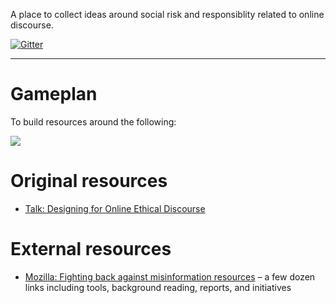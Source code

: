 A place to collect ideas around social risk and responsiblity related to online discourse.

[![Gitter](https://badges.gitter.im/Aupajo/social-risk-and-responsibility.svg)](https://gitter.im/Aupajo/social-risk-and-responsibility)

---

# Gameplan

To build resources around the following:

![](https://i.imgur.com/z9La0ii.png)

# Original resources

* [Talk: Designing for Online Ethical Discourse](https://github.com/Aupajo/social-risk-and-responsibility/tree/master/talks/designing-for-ethical-online-discourse)

# External resources

* [Mozilla: Fighting back against misinformation resources](https://foundation.mozilla.org/en/campaigns/eu-misinformation/resources/) – a few dozen links including tools, background reading, reports, and initiatives

